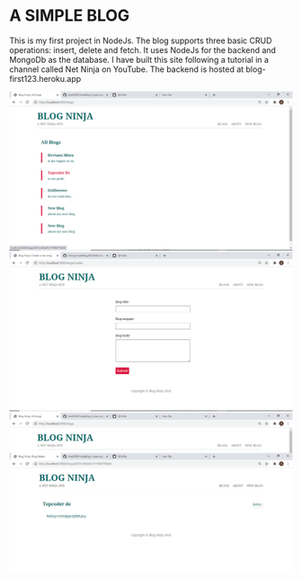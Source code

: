 # A SIMPLE BLOG

This is my first project in NodeJs. The blog supports three basic CRUD operations: insert, delete and fetch. It uses NodeJs for the backend and MongoDb as the database. I have built this site following a tutorial in a channel called Net Ninja on YouTube. The backend is hosted at blog-first123.heroku.app 

<img src="screenshots/blog1.png"/>
<img src="screenshots/blog4.png"/>
<img src="screenshots/blog2.png"/>
